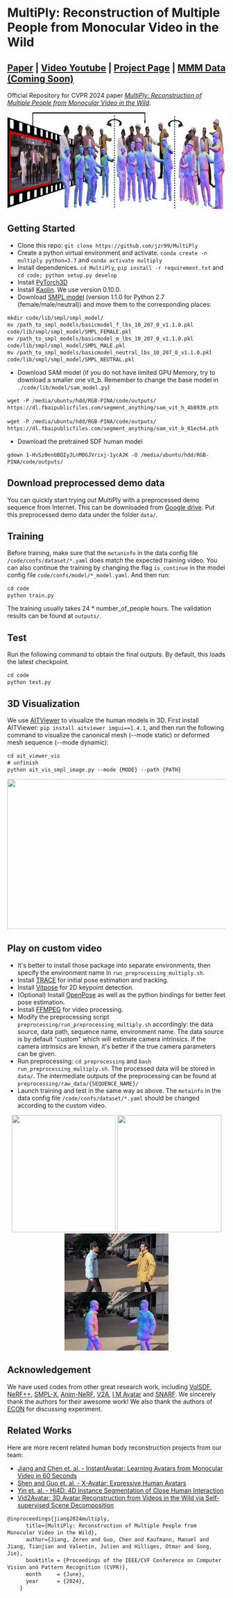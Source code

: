 # MultiPly: Reconstruction of Multiple People from Monocular Video in the Wild
## [Paper]() | [Video Youtube](https://youtu.be/cmKLbKXVMek) | [Project Page](https://jzr99.github.io/MultiPly/) | [MMM Data (Coming Soon)]()


Official Repository for CVPR 2024 paper [*MultiPly: Reconstruction of Multiple People from Monocular Video in the Wild*](). 
<p align="center">
<img src="resources/teaser_v2_high.png" width="800" height="223"/> 
</p>

## Getting Started
* Clone this repo: `git clone https://github.com/jzr99/MultiPly`
* Create a python virtual environment and activate. `conda create -n multiply python=3.7` and `conda activate multiply`
* Install dependenices. `cd MultiPly`, `pip install -r requirement.txt` and `cd code; python setup.py develop`
* Install [PyTorch3D](https://github.com/facebookresearch/pytorch3d/blob/main/INSTALL.md)
* Install [Kaolin](https://kaolin.readthedocs.io/en/v0.10.0/notes/installation.html). We use version 0.10.0.
* Download [SMPL model](https://smpl.is.tue.mpg.de/download.php) (version 1.1.0 for Python 2.7 (female/male/neutral)) and move them to the corresponding places:
```
mkdir code/lib/smpl/smpl_model/
mv /path_to_smpl_models/basicmodel_f_lbs_10_207_0_v1.1.0.pkl code/lib/smpl/smpl_model/SMPL_FEMALE.pkl
mv /path_to_smpl_models/basicmodel_m_lbs_10_207_0_v1.1.0.pkl code/lib/smpl/smpl_model/SMPL_MALE.pkl
mv /path_to_smpl_models/basicmodel_neutral_lbs_10_207_0_v1.1.0.pkl code/lib/smpl/smpl_model/SMPL_NEUTRAL.pkl
```
* Download SAM model (if you do not have limited GPU Memory, try to download a smaller one vit_b. Remember to change the base model in `./code/lib/model/sam_model.py`)
```
wget -P /media/ubuntu/hdd/RGB-PINA/code/outputs/ https://dl.fbaipublicfiles.com/segment_anything/sam_vit_h_4b8939.pth

wget -P /media/ubuntu/hdd/RGB-PINA/code/outputs/ https://dl.fbaipublicfiles.com/segment_anything/sam_vit_b_01ec64.pth
```
* Download the pretrained SDF human model
```
gdown 1-HvSz0enbBQIyJLnM0GJVrixj-1ycAJK -O /media/ubuntu/hdd/RGB-PINA/code/outputs/
```

## Download preprocessed demo data
You can quickly start trying out MultiPly with a preprocessed demo sequence from Internet. This can be downloaded from [Google drive](https://drive.google.com/drive/folders/1dAZIb-CyEpqvu4LNA35w_YEhLRNqNegP?usp=sharing). Put this preprocessed demo data under the folder `data/`.

## Training
Before training, make sure that the `metaninfo` in the data config file `/code/confs/dataset/*.yaml` does match the expected training video. You can also continue the training by changing the flag `is_continue` in the model config file `code/confs/model/*_model.yaml`. And then run:
```
cd code
python train.py
```
The training usually takes 24 * number_of_people hours. The validation results can be found at `outputs/`.
## Test
Run the following command to obtain the final outputs. By default, this loads the latest checkpoint.
```
cd code
python test.py
```
## 3D Visualization
We use [AITViewer](https://github.com/eth-ait/aitviewer) to visualize the human models in 3D. First install AITViewer: `pip install aitviewer imgui==1.4.1`, and then run the following command to visualize the canonical mesh (--mode static) or deformed mesh sequence (--mode dynamic):
```
cd ait_viewer_vis
# unfinish
python ait_vis_smpl_image.py --mode {MODE} --path {PATH}
```
<p align="center">
  <img src="resources/mesh_2.gif" width="623" height="346"/> 
</p>

## Play on custom video 
* It's better to install those package into separate environments, then specify the environment name in `run_preprocessing_multiply.sh`.
* Install [TRACE](https://github.com/Arthur151/ROMP/blob/master/simple_romp/trace2/README.md) for initial pose estimation and tracking. 
* Install [Vitpose](https://github.com/ViTAE-Transformer/ViTPose?tab=readme-ov-file#usage) for 2D keypoint detection.
* (Optional) Install [OpenPose](https://github.com/CMU-Perceptual-Computing-Lab/openpose/blob/master/doc/installation/0_index.md) as well as the python bindings for better feet pose estimation.
* Install [FFMPEG](https://ffmpeg.org/download.html) for video processing.
* Modify the preprocessing script `preprocessing/run_preprocessing_multiply.sh` accordingly: the data source, data path, sequence name, environment name. The data source is by default "custom" which will estimate camera intrinsics. If the camera intrinsics are known, it's better if the true camera parameters can be given.
* Run preprocessing: `cd preprocessing` and `bash run_preprocessing_multiply.sh`. The processed data will be stored in `data/`. The intermediate outputs of the preprocessing can be found at `preprocessing/raw_data/{SEQUENCE_NAME}/`
* Launch training and test in the same way as above. The `metainfo` in the data config file `/code/confs/dataset/*.yaml` should be changed according to the custom video.

<p align="center">
  <img src="resources/taichi01.gif" width="240" height="270"/>  <img src="resources/dance5.gif" width="240" height="270"/> <img src="resources/ale.gif" width="240" height="270"/>
</p>

## Acknowledgement
We have used codes from other great research work, including [VolSDF](https://github.com/lioryariv/volsdf), [NeRF++](https://github.com/Kai-46/nerfplusplus), [SMPL-X](https://github.com/vchoutas/smplx), [Anim-NeRF](https://github.com/JanaldoChen/Anim-NeRF), [V2A](https://github.com/MoyGcc/vid2avatar/), [I M Avatar](https://github.com/zhengyuf/IMavatar) and [SNARF](https://github.com/xuchen-ethz/snarf).  We sincerely thank the authors for their awesome work! We also thank the authors of [ECON](https://github.com/YuliangXiu/ECON) for discussing experiment.

## Related Works 
Here are more recent related human body reconstruction projects from our team:
* [Jiang and Chen et. al. - InstantAvatar: Learning Avatars from Monocular Video in 60 Seconds](https://github.com/tijiang13/InstantAvatar)
* [Shen and Guo et. al. - X-Avatar: Expressive Human Avatars](https://skype-line.github.io/projects/X-Avatar/)
* [Yin et. al. - Hi4D: 4D Instance Segmentation of Close Human Interaction](https://yifeiyin04.github.io/Hi4D/)
* [Vid2Avatar: 3D Avatar Reconstruction from Videos in the Wild via Self-supervised Scene Decomposition](https://github.com/MoyGcc/vid2avatar/)

```
@inproceedings{jiang2024multiply,
      title={MultiPly: Reconstruction of Multiple People from Monocular Video in the Wild},
      author={Jiang, Zeren and Guo, Chen and Kaufmann, Manuel and Jiang, Tianjian and Valentin, Julien and Hilliges, Otmar and Song, Jie},    
      booktitle = {Proceedings of the IEEE/CVF Conference on Computer Vision and Pattern Recognition (CVPR)},
      month     = {June},
      year      = {2024},
    }
```
